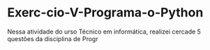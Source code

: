 # Exerc-cio-V-Programa-o-Python
Nessa atividade do urso Técnico em informática, realizei cercade 5 questões da disciplina de Progr
